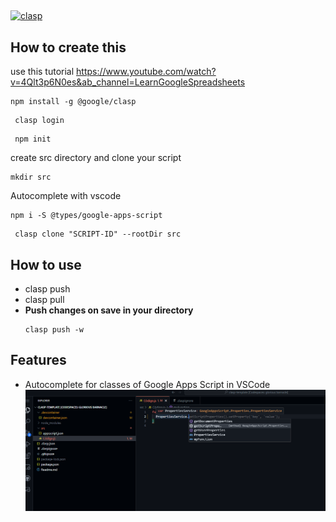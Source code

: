 ##

[![clasp](https://img.shields.io/badge/built%20with-clasp-4285f4.svg)](https://github.com/google/clasp)

## How to create this
use this tutorial https://www.youtube.com/watch?v=4Qlt3p6N0es&ab_channel=LearnGoogleSpreadsheets
```
npm install -g @google/clasp
```

```
 clasp login
```
```
 npm init
```

create src directory and clone your script

```
mkdir src
```
Autocomplete with vscode 
```
npm i -S @types/google-apps-script   
```


```
 clasp clone "SCRIPT-ID" --rootDir src
 ```

 ## How to use 

- clasp push
- clasp pull
- **Push changes on save in your directory**
    ```
    clasp push -w
    ```

## Features

- Autocomplete for classes of Google Apps Script in VSCode
![Autocomplete for classes of Google Apps Script in VSCode](autocomplete.png)
